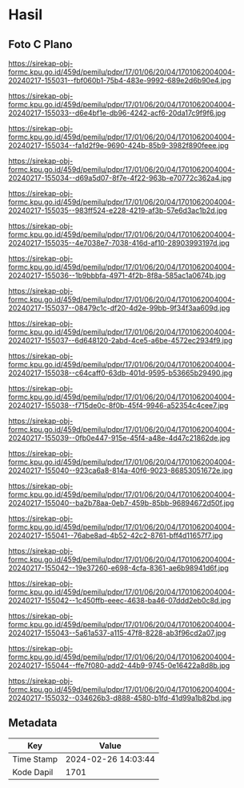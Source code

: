 # Hasil

## Foto C Plano

https://sirekap-obj-formc.kpu.go.id/459d/pemilu/pdpr/17/01/06/20/04/1701062004004-20240217-155031--fbf060b1-75b4-483e-9992-689e2d6b90e4.jpg

https://sirekap-obj-formc.kpu.go.id/459d/pemilu/pdpr/17/01/06/20/04/1701062004004-20240217-155033--d6e4bf1e-db96-4242-acf6-20da17c9f9f6.jpg

https://sirekap-obj-formc.kpu.go.id/459d/pemilu/pdpr/17/01/06/20/04/1701062004004-20240217-155034--fa1d2f9e-9690-424b-85b9-3982f890feee.jpg

https://sirekap-obj-formc.kpu.go.id/459d/pemilu/pdpr/17/01/06/20/04/1701062004004-20240217-155034--d69a5d07-8f7e-4f22-963b-e70772c362a4.jpg

https://sirekap-obj-formc.kpu.go.id/459d/pemilu/pdpr/17/01/06/20/04/1701062004004-20240217-155035--983ff524-e228-4219-af3b-57e6d3ac1b2d.jpg

https://sirekap-obj-formc.kpu.go.id/459d/pemilu/pdpr/17/01/06/20/04/1701062004004-20240217-155035--4e7038e7-7038-416d-af10-28903993197d.jpg

https://sirekap-obj-formc.kpu.go.id/459d/pemilu/pdpr/17/01/06/20/04/1701062004004-20240217-155036--1b9bbbfa-4971-4f2b-8f8a-585ac1a0674b.jpg

https://sirekap-obj-formc.kpu.go.id/459d/pemilu/pdpr/17/01/06/20/04/1701062004004-20240217-155037--08479c1c-df20-4d2e-99bb-9f34f3aa609d.jpg

https://sirekap-obj-formc.kpu.go.id/459d/pemilu/pdpr/17/01/06/20/04/1701062004004-20240217-155037--6d648120-2abd-4ce5-a6be-4572ec2934f9.jpg

https://sirekap-obj-formc.kpu.go.id/459d/pemilu/pdpr/17/01/06/20/04/1701062004004-20240217-155038--c64caff0-63db-401d-9595-b53665b29490.jpg

https://sirekap-obj-formc.kpu.go.id/459d/pemilu/pdpr/17/01/06/20/04/1701062004004-20240217-155038--f715de0c-8f0b-45f4-9946-a52354c4cee7.jpg

https://sirekap-obj-formc.kpu.go.id/459d/pemilu/pdpr/17/01/06/20/04/1701062004004-20240217-155039--0fb0e447-915e-45f4-a48e-4d47c21862de.jpg

https://sirekap-obj-formc.kpu.go.id/459d/pemilu/pdpr/17/01/06/20/04/1701062004004-20240217-155040--923ca6a8-814a-40f6-9023-86853051672e.jpg

https://sirekap-obj-formc.kpu.go.id/459d/pemilu/pdpr/17/01/06/20/04/1701062004004-20240217-155040--ba2b78aa-0eb7-459b-85bb-96894672d50f.jpg

https://sirekap-obj-formc.kpu.go.id/459d/pemilu/pdpr/17/01/06/20/04/1701062004004-20240217-155041--76abe8ad-4b52-42c2-8761-bff4d11657f7.jpg

https://sirekap-obj-formc.kpu.go.id/459d/pemilu/pdpr/17/01/06/20/04/1701062004004-20240217-155042--19e37260-e698-4cfa-8361-ae6b98941d6f.jpg

https://sirekap-obj-formc.kpu.go.id/459d/pemilu/pdpr/17/01/06/20/04/1701062004004-20240217-155042--1c450ffb-eeec-4638-ba46-07ddd2eb0c8d.jpg

https://sirekap-obj-formc.kpu.go.id/459d/pemilu/pdpr/17/01/06/20/04/1701062004004-20240217-155043--5a61a537-a115-47f8-8228-ab3f96cd2a07.jpg

https://sirekap-obj-formc.kpu.go.id/459d/pemilu/pdpr/17/01/06/20/04/1701062004004-20240217-155044--ffe7f080-add2-44b9-9745-0e16422a8d8b.jpg

https://sirekap-obj-formc.kpu.go.id/459d/pemilu/pdpr/17/01/06/20/04/1701062004004-20240217-155032--034626b3-d888-4580-b1fd-41d99a1b82bd.jpg


## Metadata

| Key        | Value               |
| ---------- | ------------------- |
| Time Stamp | 2024-02-26 14:03:44 |
| Kode Dapil | 1701                |



